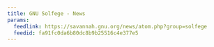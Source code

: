 ```yaml
---
title: GNU Solfege - News
params:
  feedlink: https://savannah.gnu.org/news/atom.php?group=solfege
  feedid: fa91fc0da6b80dc8b9b25516c4e377e5
---
```

